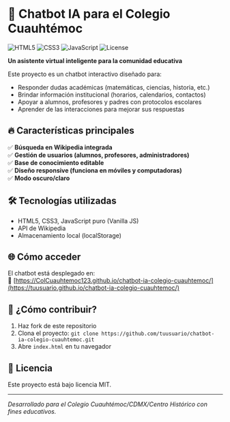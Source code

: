 # 🤖 Chatbot IA para el Colegio Cuauhtémoc  

![HTML5](https://img.shields.io/badge/HTML5-E34F26?style=for-the-badge&logo=html5&logoColor=white)
![CSS3](https://img.shields.io/badge/CSS3-1572B6?style=for-the-badge&logo=css3&logoColor=white)
![JavaScript](https://img.shields.io/badge/JavaScript-F7DF1E?style=for-the-badge&logo=javascript&logoColor=black)
![License](https://img.shields.io/badge/License-MIT-green?style=for-the-badge)

**Un asistente virtual inteligente para la comunidad educativa**  

Este proyecto es un chatbot interactivo diseñado para:  
- Responder dudas académicas (matemáticas, ciencias, historia, etc.)  
- Brindar información institucional (horarios, calendarios, contactos)  
- Apoyar a alumnos, profesores y padres con protocolos escolares  
- Aprender de las interacciones para mejorar sus respuestas  

## 🔥 Características principales  
✅ **Búsqueda en Wikipedia integrada**  
✅ **Gestión de usuarios (alumnos, profesores, administradores)**  
✅ **Base de conocimiento editable**  
✅ **Diseño responsive (funciona en móviles y computadoras)**  
✅ **Modo oscuro/claro**  

## 🛠️ Tecnologías utilizadas  
- HTML5, CSS3, JavaScript puro (Vanilla JS)  
- API de Wikipedia  
- Almacenamiento local (localStorage)  

## 🌐 Cómo acceder  
El chatbot está desplegado en:  
🔗 [https://ColCuauhtemoc123.github.io/chatbot-ia-colegio-cuauhtemoc/](https://tuusuario.github.io/chatbot-ia-colegio-cuauhtemoc/)  

## 📌 ¿Cómo contribuir?  
1. Haz fork de este repositorio  
2. Clona el proyecto: `git clone https://github.com/tuusuario/chatbot-ia-colegio-cuauhtemoc.git`  
3. Abre `index.html` en tu navegador  

## 📜 Licencia  
Este proyecto está bajo licencia MIT.  

---  
*Desarrollado para el Colegio Cuauhtémoc/CDMX/Centro Histórico con fines educativos.*  
